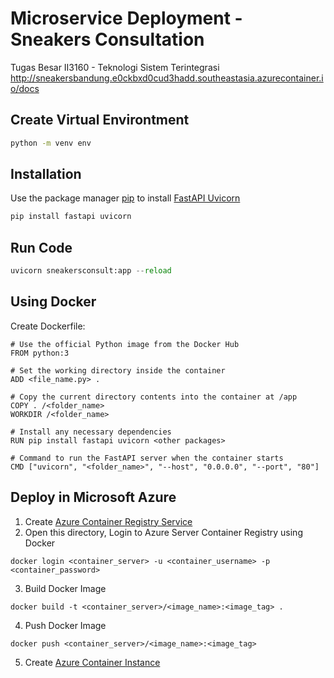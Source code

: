 # Microservice Deployment - Sneakers Consultation

Tugas Besar II3160 - Teknologi Sistem Terintegrasi
http://sneakersbandung.e0ckbxd0cud3hadd.southeastasia.azurecontainer.io/docs

## Create Virtual Environtment

```bash
python -m venv env
```

## Installation

Use the package manager [pip](https://pip.pypa.io/en/stable/) to install [FastAPI Uvicorn](https://fastapi.tiangolo.com/deployment/manually/)

```bash
pip install fastapi uvicorn
```

## Run Code

```python
uvicorn sneakersconsult:app --reload
```

## Using Docker

Create Dockerfile:

```Docker
# Use the official Python image from the Docker Hub
FROM python:3

# Set the working directory inside the container
ADD <file_name.py> .

# Copy the current directory contents into the container at /app
COPY . /<folder_name>
WORKDIR /<folder_name>

# Install any necessary dependencies
RUN pip install fastapi uvicorn <other packages>

# Command to run the FastAPI server when the container starts
CMD ["uvicorn", "<folder_name>", "--host", "0.0.0.0", "--port", "80"]
```

## Deploy in Microsoft Azure

1. Create [Azure Container Registry Service](https://azure.microsoft.com/en-us/products/container-registry)
2. Open this directory, Login to Azure Server Container Registry using Docker
```Docker
docker login <container_server> -u <container_username> -p <container_password>
```
3. Build Docker Image
```Docker
docker build -t <container_server>/<image_name>:<image_tag> .
```
4. Push Docker Image
```Docker
docker push <container_server>/<image_name>:<image_tag>
```
5. Create [Azure Container Instance](https://azure.microsoft.com/en-us/products/container-instances)


